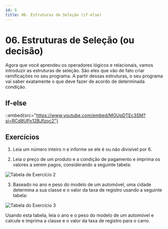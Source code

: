 ```yaml
---
id: 6
title: 06. Estruturas de Seleção (if-else)
---
```

# 06. Estruturas de Seleção (ou decisão)

Agora que você aprendeu os operadores lógicos e relacionais, vamos introduzir as estruturas de seleção. São eles que vão de fato criar ramificações no seu programa. A partir dessas estruturas, o seu programa vai saber exatamente o que deve fazer de acordo de determinada condição.

## If-else

::embed{src="https://www.youtube.com/embed/MGUpDTEc3SM?si=RCd8UPx12BJfzoc2"}

## Exercícios

1. Leia um número inteiro n e informe se ele é ou não divisível por 6.

2. Leia o preço de um produto e a condição de pagamento e imprima os valores a serem pagos,
considerando a seguinte tabela:

![Tabela de Exercício 2](https://i.imgur.com/0KWDNDW.png)

3. Baseado no ano e peso do modelo de um automóvel, uma cidade determina a sua classe e o valor da
taxa de registro usando a seguinte tabela:

![Tabela do Exercício 3](https://i.imgur.com/TI5yi9z.png)

Usando esta tabela, leia o ano e o peso do modelo de um automóvel e calcule e imprima a classe e o
valor da taxa de registro para o carro.
